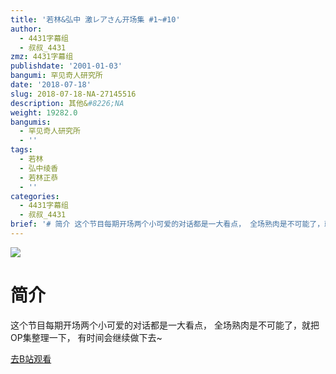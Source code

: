 ```yaml
---
title: '若林&弘中 激レアさん开场集 #1~#10'
author:
  - 4431字幕组
  - 叔叔_4431
zmz: 4431字幕组
publishdate: '2001-01-03'
bangumi: 罕见奇人研究所
date: '2018-07-18'
slug: 2018-07-18-NA-27145516
description: 其他&#8226;NA
weight: 19282.0
bangumis:
  - 罕见奇人研究所
  - ''
tags:
  - 若林
  - 弘中绫香
  - 若林正恭
  - ''
categories:
  - 4431字幕组
  - 叔叔_4431
brief: '# 简介 这个节目每期开场两个小可爱的对话都是一大看点， 全场熟肉是不可能了，就把OP集整理一下， 有时间会继续做下去~'
---
```

![](https://i.imgur.com/tI4aziO.jpg)
# 简介  
这个节目每期开场两个小可爱的对话都是一大看点，
全场熟肉是不可能了，就把OP集整理一下，
有时间会继续做下去~  

[去B站观看](https://www.bilibili.com/video/av27145516/)
 
